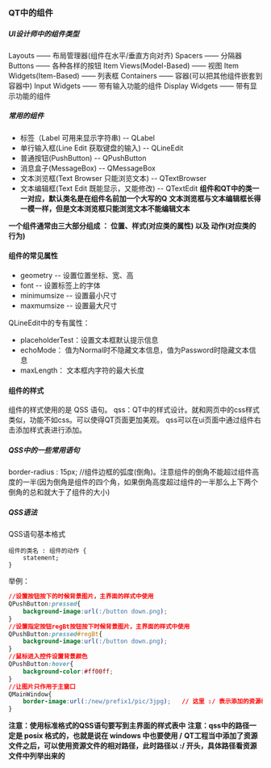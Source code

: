 ### QT中的组件
##### UI设计师中的组件类型
Layouts   ——   布局管理器(组件在水平/垂直方向对齐)
Spacers  ——    分隔器
Buttons   ——    各种各样的按钮
Item  Views(Model-Based)   ——    视图
Item  Widgets(Item-Based)  ——     列表框
Containers  ——    容器(可以把其他组件嵌套到容器中)
Input  Widgets  ——    带有输入功能的组件
Display  Widgets  ——     带有显示功能的组件


##### 常用的组件
- 标签（Label   可用来显示字符串)             --    QLabel    
- 单行输入框(Line Edit  获取键盘的输入)    --    QLineEdit
- 普通按钮(PushButton)      --    QPushButton
- 消息盒子(MessageBox)    --    QMessageBox
- 文本浏览框(Text Browser 只能浏览文本)  --   QTextBrowser
- 文本编辑框(Text Edit 既能显示，又能修改)  --  QTextEdit
**组件和QT中的类一 一对应，默认类名是在组件名前加一个大写的Q**
**文本浏览框与文本编辑框长得一模一样，但是文本浏览框只能浏览文本不能编辑文本**


**一个组件通常由三大部分组成 ： 位置、样式(对应类的属性) 以及 动作(对应类的行为)**
#### 组件的常见属性
- geometry    --    设置位置坐标、宽、高
- font    --    设置标签上的字体
- minimumsize     --    设置最小尺寸
- maxmumsize     --    设置最大尺寸

QLineEdit中的专有属性：
- placeholderTest：设置文本框默认提示信息
- echoMode： 值为Normal时不隐藏文本信息，值为Password时隐藏文本信息
- maxLength： 文本框内字符的最大长度

#### 组件的样式
组件的样式使用的是 QSS 语句。
qss：QT中的样式设计。就和网页中的css样式类似，功能不如css。可以使得QT页面更加美观。
qss可以在ui页面中通过组件右击添加样式表进行添加。

##### QSS中的一些常用语句
border-radius : 15px; 
		//组件边框的弧度(倒角)。注意组件的倒角不能超过组件高度的一半(因为倒角是组件的四个角，如果倒角高度超过组件的一半那么上下两个倒角的总和就大于了组件的大小)

##### QSS语法
QSS语句基本格式
```
组件的类名 : 组件的动作 {
	statement;
}
```
举例：
```css
//设置按钮按下的时候背景图片，主界面的样式中使用
QPushButton:pressed{
	background-image:url(:/button down.png);
}
//设置指定按钮regBt按钮按下时候背景图片，主界面的样式中使用
QPushButton:pressed#regBt{
	background-image:url(:/button down.png);
}
//鼠标进入控件设置背景颜色
QPushButton:hover{
	background-color:#ff00ff;
}
//让图片只作用于主窗口
QMainWindow{
	border-image:url(:/new/prefix1/pic/3jpg);   // 这里 :/ 表示添加的资源根路径
}
```
**注意：使用标准格式的QSS语句要写到主界面的样式表中**
**注意：qss中的路径一定是 posix 格式的，也就是说在 windows 中也要使用 /**
**QT工程当中添加了资源文件之后，可以使用资源文件的相对路径，此时路径以  :/  开头，具体路径看资源文件中列举出来的**





